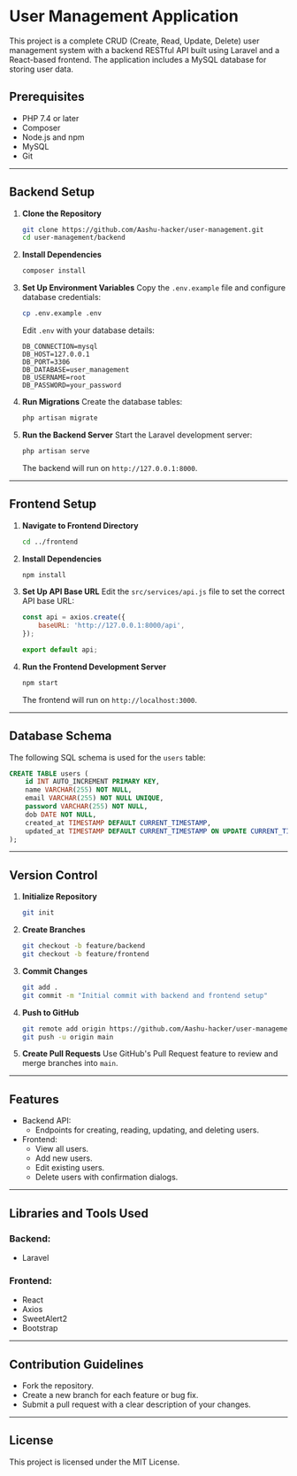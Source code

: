 # User Management Application

This project is a complete CRUD (Create, Read, Update, Delete) user management system with a backend RESTful API built using Laravel and a React-based frontend. The application includes a MySQL database for storing user data.

## Prerequisites

- PHP 7.4 or later
- Composer
- Node.js and npm
- MySQL
- Git

---

## Backend Setup

1. **Clone the Repository**
   ```bash
   git clone https://github.com/Aashu-hacker/user-management.git
   cd user-management/backend
   ```

2. **Install Dependencies**
   ```bash
   composer install
   ```

3. **Set Up Environment Variables**
   Copy the `.env.example` file and configure database credentials:
   ```bash
   cp .env.example .env
   ```
   Edit `.env` with your database details:
   ```env
   DB_CONNECTION=mysql
   DB_HOST=127.0.0.1
   DB_PORT=3306
   DB_DATABASE=user_management
   DB_USERNAME=root
   DB_PASSWORD=your_password
   ```

4. **Run Migrations**
   Create the database tables:
   ```bash
   php artisan migrate
   ```

5. **Run the Backend Server**
   Start the Laravel development server:
   ```bash
   php artisan serve
   ```
   The backend will run on `http://127.0.0.1:8000`.

---

## Frontend Setup

1. **Navigate to Frontend Directory**
   ```bash
   cd ../frontend
   ```

2. **Install Dependencies**
   ```bash
   npm install
   ```

3. **Set Up API Base URL**
   Edit the `src/services/api.js` file to set the correct API base URL:
   ```javascript
   const api = axios.create({
       baseURL: 'http://127.0.0.1:8000/api',
   });

   export default api;
   ```

4. **Run the Frontend Development Server**
   ```bash
   npm start
   ```
   The frontend will run on `http://localhost:3000`.

---

## Database Schema

The following SQL schema is used for the `users` table:

```sql
CREATE TABLE users (
    id INT AUTO_INCREMENT PRIMARY KEY,
    name VARCHAR(255) NOT NULL,
    email VARCHAR(255) NOT NULL UNIQUE,
    password VARCHAR(255) NOT NULL,
    dob DATE NOT NULL,
    created_at TIMESTAMP DEFAULT CURRENT_TIMESTAMP,
    updated_at TIMESTAMP DEFAULT CURRENT_TIMESTAMP ON UPDATE CURRENT_TIMESTAMP
);
```

---

## Version Control

1. **Initialize Repository**
   ```bash
   git init
   ```

2. **Create Branches**
   ```bash
   git checkout -b feature/backend
   git checkout -b feature/frontend
   ```

3. **Commit Changes**
   ```bash
   git add .
   git commit -m "Initial commit with backend and frontend setup"
   ```

4. **Push to GitHub**
   ```bash
   git remote add origin https://github.com/Aashu-hacker/user-management.git
   git push -u origin main
   ```

5. **Create Pull Requests**
   Use GitHub's Pull Request feature to review and merge branches into `main`.

---

## Features

- Backend API:
  - Endpoints for creating, reading, updating, and deleting users.
- Frontend:
  - View all users.
  - Add new users.
  - Edit existing users.
  - Delete users with confirmation dialogs.

---

## Libraries and Tools Used

### Backend:
- Laravel

### Frontend:
- React
- Axios
- SweetAlert2
- Bootstrap

---

## Contribution Guidelines

- Fork the repository.
- Create a new branch for each feature or bug fix.
- Submit a pull request with a clear description of your changes.

---

## License

This project is licensed under the MIT License.

